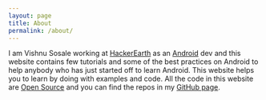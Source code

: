 ```yaml
---
layout: page
title: About
permalink: /about/
---
```


  I am Vishnu Sosale working at [HackerEarth](https://www.hackerearth.com) as an [Android](http://www.android.com/) dev and this website contains few tutorials and some of the best practices on Android to help anybody who has just started off to learn Android. This website helps you to learn by doing with examples and code. All the code in this website are [Open Source](https://en.wikipedia.org/wiki/Open-source_software) and you can find the repos in my [GitHub page](https://github.com/vishnusosale).
